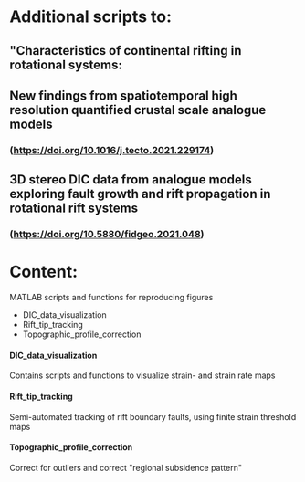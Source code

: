 # Additional scripts to:

## "Characteristics of continental rifting in rotational systems:
## New findings from spatiotemporal high resolution quantified crustal scale analogue models
### (https://doi.org/10.1016/j.tecto.2021.229174)

## 3D stereo DIC data from analogue models exploring fault growth and rift propagation in rotational rift systems
### (https://doi.org/10.5880/fidgeo.2021.048)

# Content:
MATLAB scripts and functions for reproducing figures

- DIC_data_visualization
- Rift_tip_tracking
- Topographic_profile_correction

#### DIC_data_visualization
Contains scripts and functions to visualize strain- and strain rate maps

#### Rift_tip_tracking
Semi-automated tracking of rift boundary faults, using finite strain threshold maps

#### Topographic_profile_correction
Correct for outliers and correct "regional subsidence pattern"
